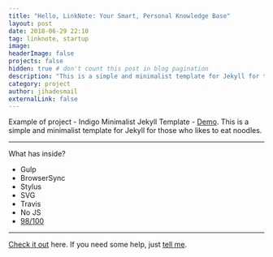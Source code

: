 ```yaml
---
title: "Hello, LinkNote: Your Smart, Personal Knowledge Base"
layout: post
date: 2018-06-29 22:10
tag: linknote, startup
image: 
headerImage: false
projects: false
hidden: true # don't count this post in blog pagination
description: "This is a simple and minimalist template for Jekyll for those who likes to eat noodles."
category: project
author: jihadesmail
externalLink: false
---
```


<!-- ![Screenshot](https://raw.githubusercontent.com/sergiokopplin/indigo/gh-pages/assets/screen-shot.png) -->

Example of project - Indigo Minimalist Jekyll Template - [Demo](http://sergiokopplin.github.io/indigo/). This is a simple and minimalist template for Jekyll for those who likes to eat noodles.

---

What has inside?

- Gulp
- BrowserSync
- Stylus
- SVG
- Travis
- No JS
- [98/100](https://developers.google.com/speed/pagespeed/insights/?url=http%3A%2F%2Fsergiokopplin.github.io%2Findigo%2F)

---

[Check it out](http://sergiokopplin.github.io/indigo/) here.
If you need some help, just [tell me](http://github.com/sergiokopplin/indigo/issues).
